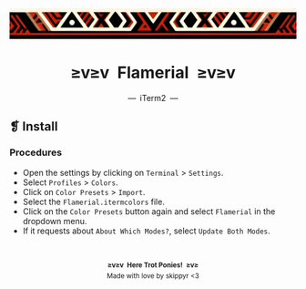 <p align="center">
  <img alt="" src="../../assets/ornament.png" width=1020/>
</p>
<h1 align="center">≥v≥v&ensp;Flamerial&ensp;≥v≥v</h1>
<p align="center">—&ensp;iTerm2&ensp;—</p>

## ❡ Install
### Procedures
- Open the settings by clicking on `Terminal` > `Settings`.
- Select `Profiles` > `Colors`.
- Click on `Color Presets` > `Import`.
- Select the `Flamerial.itermcolors` file.
- Click on the `Color Presets` button again and select `Flamerial` in the dropdown menu.
- If it requests about `About Which Modes?`, select `Update Both Modes`.

&ensp;
<p align="center"><sup><strong>≥v≥v&ensp;Here Trot Ponies!&ensp;≥v≥</strong><br/>Made with love by skippyr <3</sup></p>
